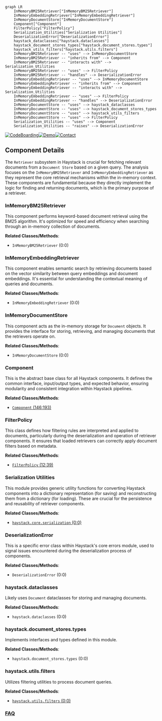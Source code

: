 ```mermaid
graph LR
    InMemoryBM25Retriever["InMemoryBM25Retriever"]
    InMemoryEmbeddingRetriever["InMemoryEmbeddingRetriever"]
    InMemoryDocumentStore["InMemoryDocumentStore"]
    Component["Component"]
    FilterPolicy["FilterPolicy"]
    Serialization_Utilities["Serialization Utilities"]
    DeserializationError["DeserializationError"]
    haystack_dataclasses["haystack.dataclasses"]
    haystack_document_stores_types["haystack.document_stores.types"]
    haystack_utils_filters["haystack.utils.filters"]
    InMemoryBM25Retriever -- "uses" --> InMemoryDocumentStore
    InMemoryBM25Retriever -- "inherits from" --> Component
    InMemoryBM25Retriever -- "interacts with" --> Serialization_Utilities
    InMemoryBM25Retriever -- "uses" --> FilterPolicy
    InMemoryBM25Retriever -- "handles" --> DeserializationError
    InMemoryEmbeddingRetriever -- "uses" --> InMemoryDocumentStore
    InMemoryEmbeddingRetriever -- "inherits from" --> Component
    InMemoryEmbeddingRetriever -- "interacts with" --> Serialization_Utilities
    InMemoryEmbeddingRetriever -- "uses" --> FilterPolicy
    InMemoryEmbeddingRetriever -- "handles" --> DeserializationError
    InMemoryDocumentStore -- "uses" --> haystack_dataclasses
    InMemoryDocumentStore -- "uses" --> haystack_document_stores_types
    InMemoryDocumentStore -- "uses" --> haystack_utils_filters
    InMemoryDocumentStore -- "uses" --> FilterPolicy
    Serialization_Utilities -- "uses" --> Component
    Serialization_Utilities -- "raises" --> DeserializationError
```
[![CodeBoarding](https://img.shields.io/badge/Generated%20by-CodeBoarding-9cf?style=flat-square)](https://github.com/CodeBoarding/CodeBoarding)[![Demo](https://img.shields.io/badge/Try%20our-Demo-blue?style=flat-square)](https://www.codeboarding.org/demo)[![Contact](https://img.shields.io/badge/Contact%20us%20-%20contact@codeboarding.org-lightgrey?style=flat-square)](mailto:contact@codeboarding.org)

## Component Details

The `Retriever` subsystem in Haystack is crucial for fetching relevant documents from a `Document Store` based on a given query. The analysis focuses on the `InMemoryBM25Retriever` and `InMemoryEmbeddingRetriever` as they represent the core retrieval mechanisms within the in-memory context. These components are fundamental because they directly implement the logic for finding and returning documents, which is the primary purpose of a retriever.

### InMemoryBM25Retriever
This component performs keyword-based document retrieval using the BM25 algorithm. It's optimized for speed and efficiency when searching through an in-memory collection of documents.


**Related Classes/Methods**:

- `InMemoryBM25Retriever` (0:0)


### InMemoryEmbeddingRetriever
This component enables semantic search by retrieving documents based on the vector similarity between query embeddings and document embeddings. It's essential for understanding the contextual meaning of queries and documents.


**Related Classes/Methods**:

- `InMemoryEmbeddingRetriever` (0:0)


### InMemoryDocumentStore
This component acts as the in-memory storage for `Document` objects. It provides the interface for storing, retrieving, and managing documents that the retrievers operate on.


**Related Classes/Methods**:

- `InMemoryDocumentStore` (0:0)


### Component
This is the abstract base class for all Haystack components. It defines the common interface, input/output types, and expected behavior, ensuring modularity and consistent integration within Haystack pipelines.


**Related Classes/Methods**:

- <a href="https://github.com/deepset-ai/haystack/blob/master/haystack/core/component/component.py#L146-L193" target="_blank" rel="noopener noreferrer">`Component` (146:193)</a>


### FilterPolicy
This class defines how filtering rules are interpreted and applied to documents, particularly during the deserialization and operation of retriever components. It ensures that loaded retrievers can correctly apply document filters based on metadata.


**Related Classes/Methods**:

- <a href="https://github.com/deepset-ai/haystack/blob/master/haystack/document_stores/types/filter_policy.py#L12-L39" target="_blank" rel="noopener noreferrer">`FilterPolicy` (12:39)</a>


### Serialization Utilities
This module provides generic utility functions for converting Haystack components into a dictionary representation (for saving) and reconstructing them from a dictionary (for loading). These are crucial for the persistence and reusability of retriever components.


**Related Classes/Methods**:

- <a href="https://github.com/deepset-ai/haystack/blob/master/haystack/core/serialization.py#L0-L0" target="_blank" rel="noopener noreferrer">`haystack.core.serialization` (0:0)</a>


### DeserializationError
This is a specific error class within Haystack's core errors module, used to signal issues encountered during the deserialization process of components.


**Related Classes/Methods**:

- `DeserializationError` (0:0)


### haystack.dataclasses
Likely uses `Document` dataclasses for storing and managing documents.


**Related Classes/Methods**:

- `haystack.dataclasses` (0:0)


### haystack.document_stores.types
Implements interfaces and types defined in this module.


**Related Classes/Methods**:

- `haystack.document_stores.types` (0:0)


### haystack.utils.filters
Utilizes filtering utilities to process document queries.


**Related Classes/Methods**:

- <a href="https://github.com/deepset-ai/haystack/blob/master/haystack/utils/filters.py#L0-L0" target="_blank" rel="noopener noreferrer">`haystack.utils.filters` (0:0)</a>




### [FAQ](https://github.com/CodeBoarding/GeneratedOnBoardings/tree/main?tab=readme-ov-file#faq)
